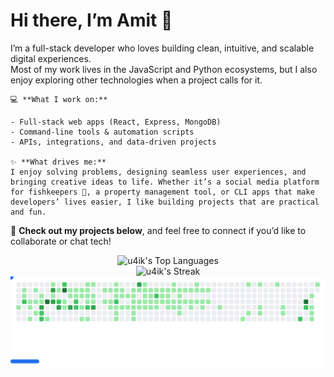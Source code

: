 # Hi there, I’m Amit 👋

I’m a full-stack developer who loves building clean, intuitive, and scalable digital experiences.  
    Most of my work lives in the JavaScript and Python ecosystems, but I also enjoy exploring other technologies when a project calls for it.

    💻 **What I work on:**

    - Full-stack web apps (React, Express, MongoDB)
    - Command-line tools & automation scripts
    - APIs, integrations, and data-driven projects

    ✨ **What drives me:**  
    I enjoy solving problems, designing seamless user experiences, and bringing creative ideas to life. Whether it’s a social media platform for fishkeepers 🐠, a property management tool, or CLI apps that make developers’ lives easier, I like building projects that are practical and fun.

📂 **Check out my projects below**, and feel free to connect if you’d like to collaborate or chat tech!
<div align="" style="display: flex; flex-direction: column; align-items: center; height:30">


<!-- GitHub Stats Images -->
<img src="https://github-readme-stats.vercel.app/api/top-langs/?username=u4ik&theme=vue-dark&show_icons=true&hide_border=true&layout=compact" alt="u4ik's Top Languages">
<img src="https://github-readme-streak-stats.herokuapp.com/?user=u4ik&theme=vue-dark&hide_border=true" alt="u4ik's Streak">

<!--     <img src="http://hits.dwyl.com/abhisheknaiidu/awesome-github-profile-readme.svg" alt="Hits Badge"> -->
</div>

<!--   <h4>Connect</h4> -->
<!-- <a style="text-decoration:none" href="https://www.linkedin.com/in/amitsmangat/" target="_blank"> -->
<!-- <img src="https://img.shields.io/badge/-Amit%20Mangat-blue?style=plastic&logo=Linkedin&logoColor=black&link=https://www.linkedin.com/in/amitsmangat/" alt="Join Community Badge"/> -->
<!-- </a> -->

<!--  <img src='https://img.shields.io/github/followers/u4ik?label=Follow&style=social'> -->
<!-- <img src="https://img.shields.io/static/v1?label=&labelColor=505050&message=arbeitnow&color=%230076D6&style=flat&logo=google-chrome&logoColor=%230076D6" alt="website"/></a> -->
<!-- <img src="https://img.shields.io/static/v1?label=%F0%9F%8C%9F&message=If%20Useful&style=style=flat&color=BC4E99" alt="Star Badge"/> -->
<!-- <a href="https://discord.gg/XTW52Kt"><img src="https://img.shields.io/discord/733027681184251937.svg?style=flat&label=Join%20Community&color=7289DA" alt="Join Community Badge"/></a> -->
<!-- <a href="https://twitter.com/abhisheknaiidu" ><img src="https://img.shields.io/twitter/follow/abhisheknaiidu.svg?style=social" /> </a> -->

<picture>
  <source
    media="(prefers-color-scheme: dark)"
    srcset="images/breakout-dark.svg"
  />
  <source
    media="(prefers-color-scheme: light)"
    srcset="images/breakout-light.svg"
  />
  <img alt="Breakout Game" src="images/breakout-light.svg" />
</picture>
